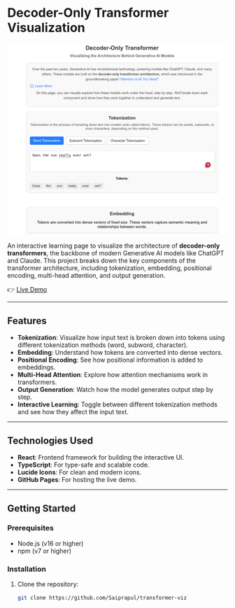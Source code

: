 # Decoder-Only Transformer Visualization

![Project Screenshot](public/screenshot.png) <!-- Add a screenshot if available -->

An interactive learning page to visualize the architecture of **decoder-only transformers**, the backbone of modern Generative AI models like ChatGPT and Claude. This project breaks down the key components of the transformer architecture, including tokenization, embedding, positional encoding, multi-head attention, and output generation.

👉 [Live Demo](https://github.com/Saiprapul/transformer-viz) <!-- Add your GitHub Pages link here -->

---

## Features

- **Tokenization**: Visualize how input text is broken down into tokens using different tokenization methods (word, subword, character).
- **Embedding**: Understand how tokens are converted into dense vectors.
- **Positional Encoding**: See how positional information is added to embeddings.
- **Multi-Head Attention**: Explore how attention mechanisms work in transformers.
- **Output Generation**: Watch how the model generates output step by step.
- **Interactive Learning**: Toggle between different tokenization methods and see how they affect the input text.

---

## Technologies Used

- **React**: Frontend framework for building the interactive UI.
- **TypeScript**: For type-safe and scalable code.
- **Lucide Icons**: For clean and modern icons.
- **GitHub Pages**: For hosting the live demo.

---

## Getting Started

### Prerequisites

- Node.js (v16 or higher)
- npm (v7 or higher)

### Installation

1. Clone the repository:

   ```bash
   git clone https://github.com/Saiprapul/transformer-viz